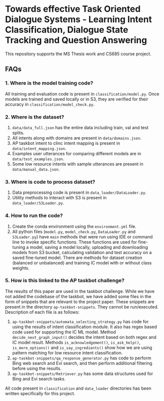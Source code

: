 
# Towards effective Task Oriented Dialogue Systems - Learning Intent Classification, Dialogue State Tracking and Question Answering
This repository supports the MS Thesis work and CS685 course project.

## FAQs
### 1. Where is the model training code?
All training and evaluation code is present in `classification/model.py`. Once models are trained and saved locally or
in S3, they are verified for their accuracy in `classification/model_check.py`.

### 2. Where is the dataset?
1. `data/data_full.json` has the entire data including train, val and test splits.
2. All intents along with domains are present in `data/domains.json`.
3. AP taskbot intent to clinc intent mapping is present in `data/intent_mapping.json`.
4. Examples user utterances for comparing different models are in `data/test_examples.json`.
5. Some low resource intents with sample utterances are present in `data/manual_data.json`.

### 3. Where is code to process dataset?
1. Data preprocessing code is present in `data_loader/DataLoader.py`.
2. Utility methods to interact with S3 is present in `data_loader/S3Loader.py`.

### 4. How to run the code?
1. Create the conda environment using the `environment.yml` file.
2. All python files (`model.py`, `model_check.py`, `DataLoader.py` and `S3Loader.py`) have `main` methods that were run
using IDE or command line to invoke specific functions. These functions are used for fine-tuning a model, saving a model
locally, uploading and downloading models from S3 bucket, calculating validation and test accuracy on a saved fine-tuned
model. There are methods for dataset creation (balanced or unbalanced) and training IC model with or without class 
weights.

### 5. How is this linked to the AP taskbot challenge?
The results of this paper are used in the taskbot challenge. While we have not added the codebase of the taskbot, we have
added some files in the form of snippets that are relevant to the project paper. These snippets are present in the
directory `ap-taskbot-snippets`. They cannot be run/executed. Description of each file is as follows:
1. `ap-taskbot-snippets/automata_selecting_strategy.py` has code for using the results of intent classification module.
It also has regex based code used for supporting the IC ML model. Method `decide_next_graph_input()` decides the intent
based on both regex and IC model result. Methods `is_acknowledgement()`, `is_ask_help()`, `is_more_options()` and
`is_say_ingredients()` show how we are using pattern matching for low resource intent classification.
2. `ap-taskbot-snippets/qa_response_generator.py` has code to perform Bing web search and Evi search, and then perform
additional filtering before using the results.
3. `ap-taskbot-snippets/Retriever.py` has some data structures used for Bing and Evi search tasks.

All code present in `classification` and `data_loader` directories has been written specifically for this project.
